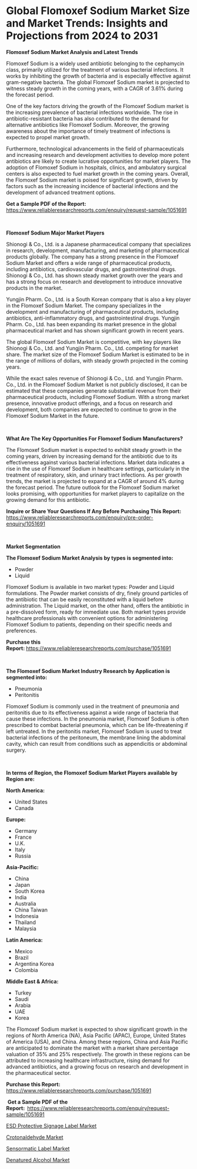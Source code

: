 <p><h1>Global Flomoxef Sodium Market Size and Market Trends: Insights and Projections from 2024 to 2031</h1></p><p><strong>Flomoxef Sodium Market Analysis and Latest Trends</strong></p>
<p><p>Flomoxef Sodium is a widely used antibiotic belonging to the cephamycin class, primarily utilized for the treatment of various bacterial infections. It works by inhibiting the growth of bacteria and is especially effective against gram-negative bacteria. The global Flomoxef Sodium market is projected to witness steady growth in the coming years, with a CAGR of 3.61% during the forecast period.</p><p>One of the key factors driving the growth of the Flomoxef Sodium market is the increasing prevalence of bacterial infections worldwide. The rise in antibiotic-resistant bacteria has also contributed to the demand for alternative antibiotics like Flomoxef Sodium. Moreover, the growing awareness about the importance of timely treatment of infections is expected to propel market growth.</p><p>Furthermore, technological advancements in the field of pharmaceuticals and increasing research and development activities to develop more potent antibiotics are likely to create lucrative opportunities for market players. The adoption of Flomoxef Sodium in hospitals, clinics, and ambulatory surgical centers is also expected to fuel market growth in the coming years. Overall, the Flomoxef Sodium market is poised for significant growth, driven by factors such as the increasing incidence of bacterial infections and the development of advanced treatment options.</p></p>
<p><strong>Get a Sample PDF of the Report:&nbsp;</strong> <a href="https://www.reliableresearchreports.com/enquiry/request-sample/1051691">https://www.reliableresearchreports.com/enquiry/request-sample/1051691</a></p>
<p>&nbsp;</p>
<p><strong>Flomoxef Sodium Major Market Players</strong></p>
<p><p>Shionogi & Co., Ltd. is a Japanese pharmaceutical company that specializes in research, development, manufacturing, and marketing of pharmaceutical products globally. The company has a strong presence in the Flomoxef Sodium Market and offers a wide range of pharmaceutical products, including antibiotics, cardiovascular drugs, and gastrointestinal drugs. Shionogi & Co., Ltd. has shown steady market growth over the years and has a strong focus on research and development to introduce innovative products in the market.</p><p>Yungjin Pharm. Co., Ltd. is a South Korean company that is also a key player in the Flomoxef Sodium Market. The company specializes in the development and manufacturing of pharmaceutical products, including antibiotics, anti-inflammatory drugs, and gastrointestinal drugs. Yungjin Pharm. Co., Ltd. has been expanding its market presence in the global pharmaceutical market and has shown significant growth in recent years.</p><p>The global Flomoxef Sodium Market is competitive, with key players like Shionogi & Co., Ltd. and Yungjin Pharm. Co., Ltd. competing for market share. The market size of the Flomoxef Sodium Market is estimated to be in the range of millions of dollars, with steady growth projected in the coming years.</p><p>While the exact sales revenue of Shionogi & Co., Ltd. and Yungjin Pharm. Co., Ltd. in the Flomoxef Sodium Market is not publicly disclosed, it can be estimated that these companies generate substantial revenue from their pharmaceutical products, including Flomoxef Sodium. With a strong market presence, innovative product offerings, and a focus on research and development, both companies are expected to continue to grow in the Flomoxef Sodium Market in the future.</p></p>
<p>&nbsp;</p>
<p><strong>What Are The Key Opportunities For Flomoxef Sodium Manufacturers?</strong></p>
<p><p>The Flomoxef Sodium market is expected to exhibit steady growth in the coming years, driven by increasing demand for the antibiotic due to its effectiveness against various bacterial infections. Market data indicates a rise in the use of Flomoxef Sodium in healthcare settings, particularly in the treatment of respiratory, skin, and urinary tract infections. As per growth trends, the market is projected to expand at a CAGR of around 4% during the forecast period. The future outlook for the Flomoxef Sodium market looks promising, with opportunities for market players to capitalize on the growing demand for this antibiotic.</p></p>
<p><strong>Inquire or Share Your Questions If Any Before Purchasing This Report:</strong> <a href="https://www.reliableresearchreports.com/enquiry/pre-order-enquiry/1051691">https://www.reliableresearchreports.com/enquiry/pre-order-enquiry/1051691</a></p>
<p>&nbsp;</p>
<p><strong>Market Segmentation</strong></p>
<p><strong>The Flomoxef Sodium Market Analysis by types is segmented into:</strong></p>
<p><ul><li>Powder</li><li>Liquid</li></ul></p>
<p><p>Flomoxef Sodium is available in two market types: Powder and Liquid formulations. The Powder market consists of dry, finely ground particles of the antibiotic that can be easily reconstituted with a liquid before administration. The Liquid market, on the other hand, offers the antibiotic in a pre-dissolved form, ready for immediate use. Both market types provide healthcare professionals with convenient options for administering Flomoxef Sodium to patients, depending on their specific needs and preferences.</p></p>
<p><strong>Purchase this Report:&nbsp;</strong><a href="https://www.reliableresearchreports.com/purchase/1051691">https://www.reliableresearchreports.com/purchase/1051691</a></p>
<p>&nbsp;</p>
<p><strong>The Flomoxef Sodium Market Industry Research by Application is segmented into:</strong></p>
<p><ul><li>Pneumonia</li><li>Peritonitis</li></ul></p>
<p><p>Flomoxef Sodium is commonly used in the treatment of pneumonia and peritonitis due to its effectiveness against a wide range of bacteria that cause these infections. In the pneumonia market, Flomoxef Sodium is often prescribed to combat bacterial pneumonia, which can be life-threatening if left untreated. In the peritonitis market, Flomoxef Sodium is used to treat bacterial infections of the peritoneum, the membrane lining the abdominal cavity, which can result from conditions such as appendicitis or abdominal surgery.</p></p>
<p>&nbsp;</p>
<p><strong>In terms of Region, the Flomoxef Sodium Market Players available by Region are:</strong></p>
<p>
    <p> <strong> North America: </strong>
        <ul>
            <li>United States</li>
            <li>Canada</li>
        </ul>
        </p> 
    <p> <strong> Europe: </strong>
        <ul>
            <li>Germany</li>
            <li>France</li>
            <li>U.K.</li>
            <li>Italy</li>
            <li>Russia</li>
        </ul>
        </p> 
    <p> <strong> Asia-Pacific: </strong>
        <ul>
            <li>China</li>
            <li>Japan</li>
            <li>South Korea</li>
            <li>India</li>
            <li>Australia</li>
            <li>China Taiwan</li>
            <li>Indonesia</li>
            <li>Thailand</li>
            <li>Malaysia</li>
        </ul>
        </p> 
    <p> <strong> Latin America: </strong>
        <ul>
            <li>Mexico</li>
            <li>Brazil</li>
            <li>Argentina Korea</li>
            <li>Colombia</li>
        </ul>
        </p> 
    <p> <strong> Middle East & Africa: </strong>
        <ul>
            <li>Turkey</li>
            <li>Saudi</li>
            <li>Arabia</li>
            <li>UAE</li>
            <li>Korea</li>
        </ul>
    </p>
    </p>
<p><p>The Flomoxef Sodium market is expected to show significant growth in the regions of North America (NA), Asia Pacific (APAC), Europe, United States of America (USA), and China. Among these regions, China and Asia Pacific are anticipated to dominate the market with a market share percentage valuation of 35% and 25% respectively. The growth in these regions can be attributed to increasing healthcare infrastructure, rising demand for advanced antibiotics, and a growing focus on research and development in the pharmaceutical sector.</p></p>
<p><strong>Purchase this Report: </strong><a href="https://www.reliableresearchreports.com/purchase/1051691">https://www.reliableresearchreports.com/purchase/1051691</a></p>
<p>&nbsp;<strong>Get a Sample PDF of the Report:&nbsp;&nbsp;</strong><a href="https://www.reliableresearchreports.com/enquiry/request-sample/1051691">https://www.reliableresearchreports.com/enquiry/request-sample/1051691</a></p>
<p><strong></strong></p>
<p><p><a href="https://issuu.com/reportprime-2/docs/esd-protective-signage-label-market-size-2030.pptx">ESD Protective Signage Label Market</a></p><p><a href="https://github.com/jerrycopelandthomaswsqd8q/Market-Research-Report-List-1/blob/main/crotonaldehyde-market.md">Crotonaldehyde Market</a></p><p><a href="https://issuu.com/reportprime-2/docs/sensormatic-label-market-size-2030.pptx">Sensormatic Label Market</a></p><p><a href="https://github.com/brenzgnarento/Market-Research-Report-List-1/blob/main/denatured-alcohol-market.md">Denatured Alcohol Market</a></p></p>